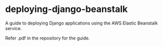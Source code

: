 # deploying-django-beanstalk
A guide to deploying Django applications using the AWS Elastic Beanstalk service.

Refer .pdf in the repository for the guide.
